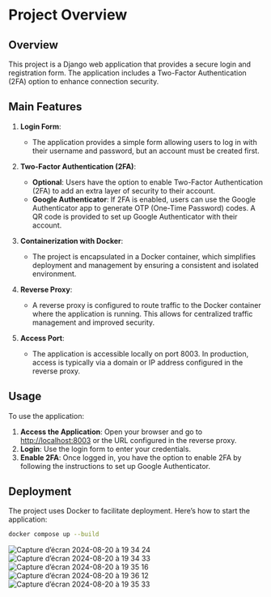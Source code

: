 # Project Overview

## Overview

This project is a Django web application that provides a secure login and registration form. The application includes a Two-Factor Authentication (2FA) option to enhance connection security.

## Main Features

1. **Login Form**:
   - The application provides a simple form allowing users to log in with their username and password, but an account must be created first.

2. **Two-Factor Authentication (2FA)**:
   - **Optional**: Users have the option to enable Two-Factor Authentication (2FA) to add an extra layer of security to their account.
   - **Google Authenticator**: If 2FA is enabled, users can use the Google Authenticator app to generate OTP (One-Time Password) codes. A QR code is provided to set up Google Authenticator with their account.

3. **Containerization with Docker**:
   - The project is encapsulated in a Docker container, which simplifies deployment and management by ensuring a consistent and isolated environment.

4. **Reverse Proxy**:
   - A reverse proxy is configured to route traffic to the Docker container where the application is running. This allows for centralized traffic management and improved security.

5. **Access Port**:
   - The application is accessible locally on port 8003. In production, access is typically via a domain or IP address configured in the reverse proxy.

## Usage

To use the application:
1. **Access the Application**: Open your browser and go to [http://localhost:8003](http://localhost:8003) or the URL configured in the reverse proxy.
2. **Login**: Use the login form to enter your credentials.
3. **Enable 2FA**: Once logged in, you have the option to enable 2FA by following the instructions to set up Google Authenticator.

## Deployment

The project uses Docker to facilitate deployment. Here’s how to start the application:

```bash
docker compose up --build
```

![Capture d’écran 2024-08-20 à 19 34 24](https://github.com/user-attachments/assets/843694f4-913d-4931-a16f-d6c9e7638f98)
![Capture d’écran 2024-08-20 à 19 34 33](https://github.com/user-attachments/assets/75c162e6-038a-4544-8ac5-80661eb57163)
![Capture d’écran 2024-08-20 à 19 35 16](https://github.com/user-attachments/assets/0529a4fa-bf3d-4f4e-9eb9-5e60d272a4cd)
![Capture d’écran 2024-08-20 à 19 36 12](https://github.com/user-attachments/assets/ba0b6ee1-dc55-4cb1-89d1-64aa1e8bee28)
![Capture d’écran 2024-08-20 à 19 35 33](https://github.com/user-attachments/assets/a13c6640-fed6-4bdb-aaed-bd9525daa400)

